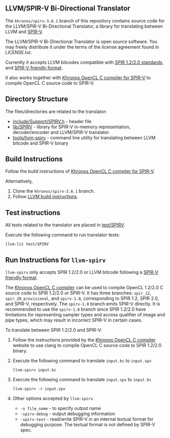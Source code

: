 LLVM/SPIR-V Bi-Directional Translator
-------------------------------------

The `khronos/spirv-3.6.1` branch of this repository contains source code for the LLVM/SPIR-V Bi-Directional Translator, a library for translating between LLVM and [SPIR-V](https://www.khronos.org/registry/spir-v/).

The LLVM/SPIR-V Bi-Directional Translator is open source software. You may freely distribute it under the terms of the license agreement found in LICENSE.txt.

Currently it accepts LLVM bitcodes compatible with [SPIR 1.2/2.0 standards](https://www.khronos.org/registry/spir/), and [SPIR-V friendly format](https://github.com/KhronosGroup/SPIRV-LLVM/blob/khronos/spirv-3.6.1/docs/SPIRVRepresentationInLLVM.rst).

It also works together with [Khronos OpenCL C compiler for SPIR-V](https://github.com/KhronosGroup/SPIR/tree/spirv-1.0) to compile OpenCL C source code to SPIR-V.

Directory Structure
-------------------

The files/directories are related to the translator:

* [include/Support/SPIRV.h](https://github.com/KhronosGroup/SPIRV-LLVM/blob/khronos/spirv-3.6.1/include/llvm/Support/SPIRV.h) - header file
* [lib/SPIRV](https://github.com/KhronosGroup/SPIRV-LLVM/tree/khronos/spirv-3.6.1/lib/SPIRV) - library for SPIR-V in-memory representation, decoder/encoder and LLVM/SPIR-V translator
* [tools/llvm-spirv](https://github.com/KhronosGroup/SPIRV-LLVM/tree/khronos/spirv-3.6.1/tools/llvm-spirv) - command line utility for translating between LLVM bitcode and SPIR-V binary

Build Instructions
------------------

Follow the build instructions of [Khronos OpenCL C compiler for SPIR-V](https://github.com/KhronosGroup/SPIR/tree/spirv-1.0).

Alternatively,

1.  Clone the `khronos/spirv-3.6.1` branch.
2.  Follow [LLVM build instructions](http://llvm.org/docs/GettingStarted.html).

Test instructions
-----------------

All tests related to the translator are placed in [test/SPIRV](https://github.com/KhronosGroup/SPIRV-LLVM/tree/khronos/spirv-3.6.1/test/SPIRV).

Execute the following command to run translator tests:
```
llvm-lit test/SPIRV
```

Run Instructions for `llvm-spirv`
----------------

`llvm-spirv` only accepts SPIR 1.2/2.0 or LLVM bitcode following a [SPIR-V friendly format](https://github.com/KhronosGroup/SPIRV-LLVM/blob/khronos/spirv-3.6.1/docs/SPIRVRepresentationInLLVM.rst).

The [Khronos OpenCL C compiler](https://github.com/KhronosGroup/SPIR) can be used to compile OpenCL 1.2/2.0 C source code to SPIR 1.2/2.0 or SPIR-V. It has three branches: `spir_12`, `spir_20_provisional`, and `spirv-1.0`, corresponding to SPIR 1.2, SPIR 2.0, and SPIR-V, respectively. The `spirv-1.0` branch emits SPIR-V directly. It is recommended to use the `spirv-1.0` branch since SPIR 1.2/2.0 have limitations for representing sampler types and access qualifier of image and pipe types, which may result in incorrect SPIR-V in certain cases.

To translate between SPIR 1.2/2.0 and SPIR-V:

1. Follow the instructions provided by the [Khronos OpenCL C compiler](https://github.com/KhronosGroup/SPIR) website to use clang to compile OpenCL C source code to SPIR 1.2/2.0 binary.

2. Execute the following command to translate `input.bc` to `input.spv`
    ```
    llvm-spirv input.bc
    ```

3. Execute the following command to translate `input.spv` to `input.bc`
    ```
    llvm-spirv -r input.spv
    ```

4. Other options accepted by `llvm-spirv`

    * `-o file_name` - to specify output name
    * `-spirv-debug` - output debugging information
    * `-spirv-text` - read/write SPIR-V in an internal textual format for debugging purpose. The textual format is not defined by SPIR-V spec.

